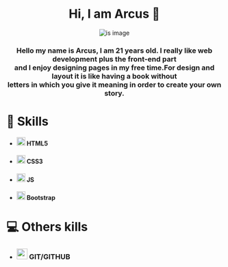 <div align="center">
  
# Hi, I am Arcus 👋
  
![is image](https://firebasestorage.googleapis.com/v0/b/my-imges-2dd0f.appspot.com/o/fotos%2Farcus.png?alt=media&token=919d4dde-845a-436f-805a-5bd2aa12636e)
  
### Hello my name is Arcus, I am 21 years old. I really like web development plus the front-end part<br> and I enjoy designing pages in my free time.For design and layout it is like having a book without <br> letters in which you give it meaning in order to create your own story.
  
</div>
 
# :brain: Skills
  * ####   <img src="https://firebasestorage.googleapis.com/v0/b/my-imges-2dd0f.appspot.com/o/fotos%2Fhtml5.png?alt=media&token=b0be0488-149c-4b7d-a94b-f0b74a2d0cbe" width="20"> **HTML5**
  * ####  <img src="https://firebasestorage.googleapis.com/v0/b/my-imges-2dd0f.appspot.com/o/fotos%2Fcss-3.png?alt=media&token=34fd05e9-5f33-497a-aa1b-326792cbb3c1" width="20"> **CSS3**
  * #### <img src="https://firebasestorage.googleapis.com/v0/b/my-imges-2dd0f.appspot.com/o/fotos%2Fjs.png?alt=media&token=c884da19-8054-43cb-b0fe-ea7d1aced357" width="20"> **JS**
  * #### <img src="https://firebasestorage.googleapis.com/v0/b/my-imges-2dd0f.appspot.com/o/fotos%2Fbootstrap.png?alt=media&token=07413f54-273a-4e1b-9d22-ec0276be4b28" width="20"> **Bootstrap**

# :computer: Others kills
* ### <img src="https://firebasestorage.googleapis.com/v0/b/my-imges-2dd0f.appspot.com/o/fotos%2Fimages-removebg-preview.png?alt=media&token=cd159c66-3ad6-49b0-a50d-f4cd947f4389" width="25"> **GIT/GITHUB**


